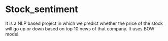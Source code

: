 # Stock_sentiment
It is a NLP based project in which we predict whether the price of the stock will go up or down based on top 10 news of that company. It uses BOW model.
